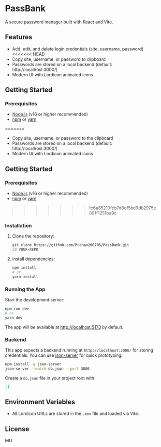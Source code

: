 # PassBank

A secure password manager built with React and Vite.

## Features
- Add, edit, and delete login credentials (site, username, password)
<<<<<<< HEAD
- Copy site, username, or password to clipboard
- Passwords are stored on a local backend (default: http://localhost:3000/)
- Modern UI with Lordicon animated icons

## Getting Started

### Prerequisites
- [Node.js](https://nodejs.org/) (v16 or higher recommended)
- [npm](https://www.npmjs.com/) or [yarn](https://yarnpkg.com/)

=======
- Copy site, username, or password to the clipboard
- Passwords are stored on a local backend (default: http://localhost:3000/)
- Modern UI with Lordicon animated icons

## Getting Started

### Prerequisites
- [Node.js](https://nodejs.org/) (v16 or higher recommended)
- [npm](https://www.npmjs.com/) or [yarn](https://yarnpkg.com/)

>>>>>>> fc6a85210fcb7d8cf5bd9db2975e091f1251ba9c
### Installation
1. Clone the repository:
   ```sh
   git clone https://github.com/Pranav260705/PassBank.git
   cd YOUR-REPO
   ```
2. Install dependencies:
   ```sh
   npm install
   # or
   yarn install
   ```


### Running the App
Start the development server:
```sh
npm run dev
# or
yarn dev
```

The app will be available at [http://localhost:5173](http://localhost:5173) by default.

### Backend
This app expects a backend running at `http://localhost:3000/` for storing credentials. You can use [json-server](https://github.com/typicode/json-server) for quick prototyping:

```sh
npm install -g json-server
json-server --watch db.json --port 3000
```

Create a `db.json` file in your project root with:
```json
[]
```

## Environment Variables
- All Lordicon URLs are stored in the `.env` file and loaded via Vite.

## License
MIT

